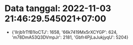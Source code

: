 # Data tanggal: 2022-11-03 21:46:29.545021+07:00

* {'lIrjb1rTfB1loCTJ': 1658, '66k7419Mx5rXCYGP': 624, 'm78DmA53Q3DVmpJr': 2181, 'Gbfr4PjLaJukjyqU': 5204}
